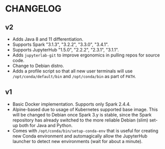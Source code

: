 # CHANGELOG

## v2

- Adds Java 8 and 11 differentiation.
- Supports Spark "3.1.3", "3.2.2", "3.3.0", "3.4.1".
- Supports JupyterHub "1.5.0", "2.2.2", "2.3.1", "3.1.1".
- Adds `jupyterlab-git` to improve ergonomics in pulling repos for source code.
- Change to Debian distro.
- Adds a profile script so that all new user terminals will use
  `/opt/conda/default/bin` and `/opt/conda/bin` as part of `PATH`.

## v1

- Basic Docker implementation. Supports only Spark 2.4.4.
- Alpine-based due to usage of Kubernetes supported base image. This will be
  changed to Debian once Spark 3.y is stable, since the Spark repository has
  already switched to the more reliable Debian (slim) set-up both for Java and
  Python.
- Comes with `/opt/conda/bin/setup-conda-env` that is useful for creating new
  Conda environment and automagically allow the JupyterHub launcher to detect
  new environments (wait for about a minute).
